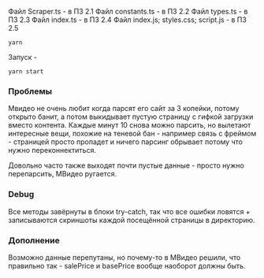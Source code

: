 Файл Scraper.ts - в ПЗ 2.1
Файл constants.ts - в ПЗ 2.2
Файл types.ts - в ПЗ 2.3
Файл index.ts - в ПЗ 2.4
Файл index.js; styles.css; script.js - в ПЗ 2.5

```Bash, PowerShell
yarn
```

Запуск -

```Bash, PowerShell
yarn start
```

### Проблемы

Мвидео не очень любит когда парсят его сайт за 3 копейки, потому открыто банит, а потом выкидывает пустую страницу с гифкой загрузки вместо контента. Каждые минут 10 снова можно парсить, но вылетают интересные вещи, похожие на теневой бан - например связь с фреймом - страницей просто пропадет и ничего парсинг обрывает потому что нужно переконнектиться.

Довольно часто также выходят почти пустые данные - просто нужно перепарсить, МВидео ругается.

### Debug

Все методы завёрнуты в блоки try-catch, так что все ошибки ловятся + записываются скриншоты каждой посещённой страницы в директорию.

### Дополнение

Возможно данные перепутаны, но почему-то в МВидео решили, что правильно так - salePrice и basePrice вообще наоборот должны быть.
